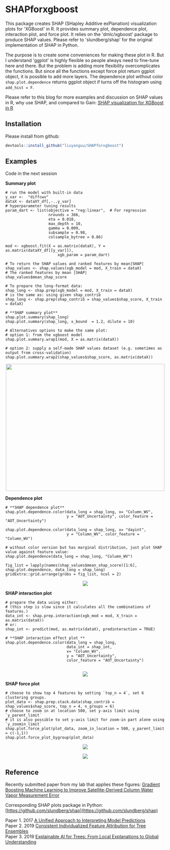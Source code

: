 # SHAPforxgboost

This package creates SHAP (SHapley Additive exPlanation) visualization plots
 for 'XGBoost' in R. It provides summary plot, dependence plot, interaction plot,
 and force plot. It relies on the 'dmlc/xgboost' package to produce SHAP values.
 Please refer to 'slundberg/shap' for the original implementation of SHAP in Python. 

The purpose is to create some conveniences for making these plot in R. But I understand 'ggplot' is highly flexible so people always need to fine-tune here and there. But the problem is adding more flexibility overcomplicates the functions. But since all the functions except force plot return ggplot object, it is possible to add more layers. The dependence plot without color `shap.plot.dependence` returns ggplot object if turns off the histogram using `add_hist = F`.


Please refer to this blog for more examples and discussion on SHAP values in R, why use SHAP, and compared to Gain: 
[SHAP visualization for XGBoost in R](https://liuyanguu.github.io/post/2019/07/18/visualization-of-shap-for-xgboost/)


## Installation

Please install from github:
``` r
devtools::install_github("liuyanguu/SHAPforxgboost")
```

## Examples

Code in the next session

**Summary plot**

```{r}
# run the model with built-in data
y_var <-  "diffcwv"
dataX <- dataXY_df[,-..y_var]
# hyperparameter tuning results
param_dart <- list(objective = "reg:linear",  # For regression
                   nrounds = 366,
                   eta = 0.018,
                   max_depth = 10,
                   gamma = 0.009,
                   subsample = 0.98,
                   colsample_bytree = 0.86)

mod <- xgboost.fit(X = as.matrix(dataX), Y = as.matrix(dataXY_df[[y_var]]), 
                       xgb_param = param_dart)
                       
# To return the SHAP values and ranked features by mean|SHAP|
shap_values <- shap.values(xgb_model = mod, X_train = dataX)
# The ranked features by mean |SHAP|
shap_values$mean_shap_score

# To prepare the long-format data:
shap_long <- shap.prep(xgb_model = mod, X_train = dataX)
# is the same as: using given shap_contrib
shap_long <- shap.prep(shap_contrib = shap_values$shap_score, X_train = dataX)

# **SHAP summary plot**
shap.plot.summary(shap_long)
shap.plot.summary(shap_long, x_bound  = 1.2, dilute = 10)

# Alternatives options to make the same plot:
# option 1: from the xgboost model
shap.plot.summary.wrap1(mod, X = as.matrix(dataX))

# option 2: supply a self-made SHAP values dataset (e.g. sometimes as output from cross-validation)
shap.plot.summary.wrap2(shap_values$shap_score, as.matrix(dataX))

```

<p align="center">
  <img src = "https://liuyanguu.github.io/post/2019-07-18-visualization-of-shap-for-xgboost_files/figure-html/unnamed-chunk-9-1.png" width="500" height="400"/>
</p>

**Dependence plot**

```{r}
# **SHAP dependence plot**
shap.plot.dependence.color(data_long = shap_long, x= "Column_WV",
                           y = "AOT_Uncertainty", color_feature = "AOT_Uncertainty")
                           
shap.plot.dependence.color(data_long = shap_long, x= "dayint",
                           y = "Column_WV", color_feature = "Column_WV")                           
                           
# without color version but has marginal distribution, just plot SHAP value against feature value:
shap.plot.dependence(data_long = shap_long, "Column_WV")

```

```{r}
fig_list = lapply(names(shap_values$mean_shap_score)[1:6], shap.plot.dependence, data_long = shap_long)
gridExtra::grid.arrange(grobs = fig_list, ncol = 2)

```

<p align="center">
  <img src = "https://liuyanguu.github.io/post/2019-07-18-visualization-of-shap-for-xgboost_files/figure-html/unnamed-chunk-11-1.png"/>
</p>


**SHAP interaction plot**

```{r}
# prepare the data using either: 
# (this step is slow since it calculates all the combinations of features.)
data_int <- shap.prep.interaction(xgb_mod = mod, X_train = as.matrix(dataX))
# or:
shap_int <- predict(mod, as.matrix(dataX), predinteraction = TRUE)

# **SHAP interaction effect plot **
shap.plot.dependence.color(data_long = shap_long,
                           data_int = shap_int,
                           x= "Column_WV",
                           y = "AOT_Uncertainty", 
                           color_feature = "AOT_Uncertainty")


```

<p align="center">
  <img src = "https://liuyanguu.github.io/post/2019-07-18-visualization-of-shap-for-xgboost_files/figure-html/unnamed-chunk-15-1.png"/>
</p>



**SHAP force plot**

```{r}
# choose to show top 4 features by setting `top_n = 4`, set 6 clustering groups.  
plot_data <- shap.prep.stack.data(shap_contrib = shap_values$shap_score, top_n = 4, n_groups = 6)
# choose to zoom in at location 500, set y-axis limit using `y_parent_limit`  
# it is also possible to set y-axis limit for zoom-in part alone using `y_zoomin_limit`  
shap.plot.force_plot(plot_data, zoom_in_location = 500, y_parent_limit = c(-1,1))
shap.plot.force_plot_bygroup(plot_data)

```

<p align="center">
  <img src = "https://liuyanguu.github.io/post/2019-07-18-visualization-of-shap-for-xgboost_files/figure-html/unnamed-chunk-16-1.png"/>
</p>

<p align="center">  
  <img src = "https://liuyanguu.github.io/post/2019-07-18-visualization-of-shap-for-xgboost_files/figure-html/unnamed-chunk-16-2.png"/>
</p>



## Reference

Recently submitted paper from my lab that applies these figures:
[Gradient Boosting Machine Learning to Improve Satellite-Derived Column Water Vapor Measurement Error](http://doi.org/10.5281/zenodo.3334713)

Corresponding SHAP plots package in Python: [https://github.com/slundberg/shap](https://github.com/slundberg/shap)

Paper 1. 2017 [A Unified Approach to Interpreting Model Predictions](https://arxiv.org/abs/1705.07874)  
Paper 2. 2019 [Consistent Individualized Feature Attribution for Tree
Ensembles](https://arxiv.org/abs/1802.03888)  
Paper 3. 2019 [Explainable AI for Trees: From Local Explanations to Global Understanding](https://arxiv.org/abs/1905.04610)
